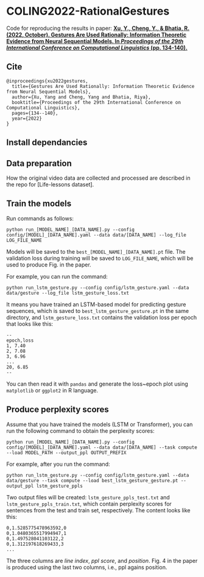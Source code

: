 # COLING2022-RationalGestures
Code for reproducing the results in paper: [**Xu, Y., Cheng, Y., & Bhatia, R. (2022, October). Gestures Are Used Rationally: Information Theoretic Evidence from Neural Sequential Models. In *Proceedings of the 29th International Conference on Computational Linguistics* (pp. 134-140).**](https://aclanthology.org/2022.coling-1.12/)

## Cite
```
@inproceedings{xu2022gestures,
  title={Gestures Are Used Rationally: Information Theoretic Evidence from Neural Sequential Models},
  author={Xu, Yang and Cheng, Yang and Bhatia, Riya},
  booktitle={Proceedings of the 29th International Conference on Computational Linguistics},
  pages={134--140},
  year={2022}
}
```

## Install dependancies

## Data preparation
How the original video data are collected and processed are described in the repo for [Life-lessons dataset].

## Train the models
Run commands as follows:
```
python run_[MODEL_NAME]_[DATA_NAME].py --config config/[MODEL]_[DATA_NAME].yaml --data data/[DATA_NAME] --log_file LOG_FILE_NAME
```
Models will be saved to the `best_[MODEL_NAME]_[DATA_NAME].pt` file. The validation loss during training will be saved to `LOG_FILE_NAME`, which will be used to produce Fig. in the paper.

For example, you can run the command:
```
python run_lstm_gesture.py --config config/lstm_gesture.yaml --data data/gesture --log_file lstm_gesture_loss.txt
```
It means you have trained an LSTM-based model for predicting gesture sequences, which is saved to `best_lstm_gesture_gesture.pt` in the same directory, and `lstm_gesture_loss.txt` contains the validation loss per epoch that looks like this: 

```
--
epoch,loss
1, 7.40
2, 7.08
3, 6.96
...
20, 6.85
--
```

You can then read it with `pandas` and generate the loss~epoch plot using `matplotlib` or `ggplot2` in R language.

## Produce perplexity scores

Assume that you have trained the models (LSTM or Transformer), you can run the following command to obtain the perplexity scores:

```
python run_[MODEL_NAME]_[DATA_NAME].py --config config/[MODEL]_[DATA_NAME].yaml --data data/[DATA_NAME] --task compute --load MODEL_PATH --output_ppl OUTPUT_PREFIX
```

For example, after you run the command:
```
python run_lstm_gesture.py --config config/lstm_gesture.yaml --data data/gesture --task compute --load best_lstm_gesture_gesture.pt --output_ppl lstm_gesture_ppls
```

Two output files will be created: `lstm_gesture_ppls_test.txt` and `lstm_gesture_ppls_train.txt`, which contain perplexity scores for sentences from the test and train set, respectively. The content looks like this:
```
0,1.5285775478963592,0
0,1.0480365517994947,1
0,1.497528041103122,2
0,1.312197618269433,3
...
```
The three columns are *line index*, *ppl score*, and *position*. Fig. 4 in the paper is produced using the last two columns, i.e., ppl agains position. 


